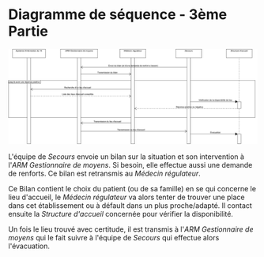 Diagramme de séquence - 3ème Partie
===================================

![Diagramme de séquence - 3ème Partie](../exports/sequence_3.png "Diagramme de séquence - 3ème Partie")

L'équipe de *Secours* envoie un bilan sur la situation et son intervention à l'*ARM Gestionnaire de moyens*. Si besoin, elle effectue aussi une demande de renforts. Ce bilan est retransmis au *Médecin régulateur*.

Ce Bilan contient le choix du patient (ou de sa famille) en se qui concerne le lieu d'accueil, le *Médecin régulateur* va alors tenter de trouver une place dans cet établissement ou à défault dans un plus proche/adapté. Il contact ensuite la *Structure d'accueil* concernée pour vérifier la disponibilité.

Un fois le lieu trouvé avec certitude, il est transmis à l'*ARM Gestionnaire de moyens* qui le fait suivre à l'équipe de *Secours* qui effectue alors l'évacuation.
